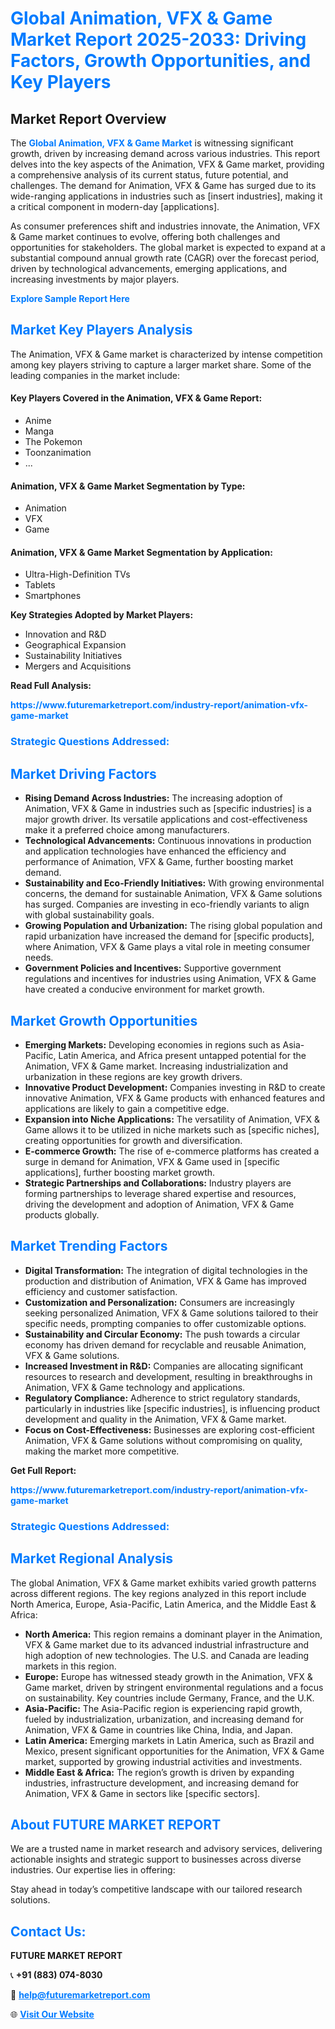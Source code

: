 <h1 style="color: #007BFF;">Global Animation, VFX & Game Market Report 2025-2033: Driving Factors, Growth Opportunities, and Key Players</h1>

<section id="overview">
<h2>Market Report Overview</h2>
<p>The <a href="https://www.futuremarketreport.com/industry-report/animation-vfx-game-market" style="color: #007BFF; text-decoration: none;"><strong>Global Animation, VFX & Game Market</strong></a> is witnessing significant growth, driven by increasing demand across various industries. This report delves into the key aspects of the Animation, VFX & Game market, providing a comprehensive analysis of its current status, future potential, and challenges. The demand for Animation, VFX & Game has surged due to its wide-ranging applications in industries such as [insert industries], making it a critical component in modern-day [applications].</p>
<p>As consumer preferences shift and industries innovate, the Animation, VFX & Game market continues to evolve, offering both challenges and opportunities for stakeholders. The global market is expected to expand at a substantial compound annual growth rate (CAGR) over the forecast period, driven by technological advancements, emerging applications, and increasing investments by major players.</p>
</section>

<section id="overview">
<p><a href="https://www.futuremarketreport.com/request-sample/reportId=106463" style="color: #007BFF; text-decoration: none;"><strong>Explore Sample Report Here</strong></a></p>
</section>

<section id="key-players">
<h2 style="color: #007BFF;">Market Key Players Analysis</h2>
<p>The Animation, VFX & Game market is characterized by intense competition among key players striving to capture a larger market share. Some of the leading companies in the market include:</p>
<h4>Key Players Covered in the Animation, VFX & Game Report:</h4>
<ul><li>Anime</li><li>Manga</li><li>The Pokemon</li><li>Toonzanimation</li><li>...</li></ul>
<h4>Animation, VFX & Game Market Segmentation by Type:</h4>
<ul><li>Animation</li><li>VFX</li><li>Game</li></ul>

<h4>Animation, VFX & Game Market Segmentation by Application:</h4>
<ul><li>Ultra-High-Definition TVs</li><li>Tablets</li><li>Smartphones</li></ul>
<p><strong>Key Strategies Adopted by Market Players:</strong></p>
<ul>
<li>Innovation and R&D</li>
<li>Geographical Expansion</li>
<li>Sustainability Initiatives</li>
<li>Mergers and Acquisitions</li>
</ul>
</section>

<section>
<p><strong>Read Full Analysis: </strong></p><a href="https://www.futuremarketreport.com/industry-report/animation-vfx-game-market" style="color: #007BFF; text-decoration: none;"><strong>https://www.futuremarketreport.com/industry-report/animation-vfx-game-market</strong></a>
<h3 style="color: #007BFF;">Strategic Questions Addressed:</h3>
</section>

<section id="driving-factors">
<h2 style="color: #007BFF;">Market Driving Factors</h2>
<ul>
<li><strong>Rising Demand Across Industries:</strong> The increasing adoption of Animation, VFX & Game in industries such as [specific industries] is a major growth driver. Its versatile applications and cost-effectiveness make it a preferred choice among manufacturers.</li>
<li><strong>Technological Advancements:</strong> Continuous innovations in production and application technologies have enhanced the efficiency and performance of Animation, VFX & Game, further boosting market demand.</li>
<li><strong>Sustainability and Eco-Friendly Initiatives:</strong> With growing environmental concerns, the demand for sustainable Animation, VFX & Game solutions has surged. Companies are investing in eco-friendly variants to align with global sustainability goals.</li>
<li><strong>Growing Population and Urbanization:</strong> The rising global population and rapid urbanization have increased the demand for [specific products], where Animation, VFX & Game plays a vital role in meeting consumer needs.</li>
<li><strong>Government Policies and Incentives:</strong> Supportive government regulations and incentives for industries using Animation, VFX & Game have created a conducive environment for market growth.</li>
</ul>
</section>

<section id="growth-opportunities">
<h2 style="color: #007BFF;">Market Growth Opportunities</h2>
<ul>
<li><strong>Emerging Markets:</strong> Developing economies in regions such as Asia-Pacific, Latin America, and Africa present untapped potential for the Animation, VFX & Game market. Increasing industrialization and urbanization in these regions are key growth drivers.</li>
<li><strong>Innovative Product Development:</strong> Companies investing in R&D to create innovative Animation, VFX & Game products with enhanced features and applications are likely to gain a competitive edge.</li>
<li><strong>Expansion into Niche Applications:</strong> The versatility of Animation, VFX & Game allows it to be utilized in niche markets such as [specific niches], creating opportunities for growth and diversification.</li>
<li><strong>E-commerce Growth:</strong> The rise of e-commerce platforms has created a surge in demand for Animation, VFX & Game used in [specific applications], further boosting market growth.</li>
<li><strong>Strategic Partnerships and Collaborations:</strong> Industry players are forming partnerships to leverage shared expertise and resources, driving the development and adoption of Animation, VFX & Game products globally.</li>
</ul>
</section>

<section id="trending-factors">
<h2 style="color: #007BFF;">Market Trending Factors</h2>
<ul>
<li><strong>Digital Transformation:</strong> The integration of digital technologies in the production and distribution of Animation, VFX & Game has improved efficiency and customer satisfaction.</li>
<li><strong>Customization and Personalization:</strong> Consumers are increasingly seeking personalized Animation, VFX & Game solutions tailored to their specific needs, prompting companies to offer customizable options.</li>
<li><strong>Sustainability and Circular Economy:</strong> The push towards a circular economy has driven demand for recyclable and reusable Animation, VFX & Game solutions.</li>
<li><strong>Increased Investment in R&D:</strong> Companies are allocating significant resources to research and development, resulting in breakthroughs in Animation, VFX & Game technology and applications.</li>
<li><strong>Regulatory Compliance:</strong> Adherence to strict regulatory standards, particularly in industries like [specific industries], is influencing product development and quality in the Animation, VFX & Game market.</li>
<li><strong>Focus on Cost-Effectiveness:</strong> Businesses are exploring cost-efficient Animation, VFX & Game solutions without compromising on quality, making the market more competitive.</li>
</ul>
</section>

<section>
<p><strong>Get Full Report: </strong></p><a href="https://www.futuremarketreport.com/industry-report/animation-vfx-game-market" style="color: #007BFF; text-decoration: none;"><strong>https://www.futuremarketreport.com/industry-report/animation-vfx-game-market</strong></a>
<h3 style="color: #007BFF;">Strategic Questions Addressed:</h3>
</section>


<section id="regional-analysis">
<h2 style="color: #007BFF;">Market Regional Analysis</h2>
<p>The global Animation, VFX & Game market exhibits varied growth patterns across different regions. The key regions analyzed in this report include North America, Europe, Asia-Pacific, Latin America, and the Middle East & Africa:</p>
<ul>
<li><strong>North America:</strong> This region remains a dominant player in the Animation, VFX & Game market due to its advanced industrial infrastructure and high adoption of new technologies. The U.S. and Canada are leading markets in this region.</li>
<li><strong>Europe:</strong> Europe has witnessed steady growth in the Animation, VFX & Game market, driven by stringent environmental regulations and a focus on sustainability. Key countries include Germany, France, and the U.K.</li>
<li><strong>Asia-Pacific:</strong> The Asia-Pacific region is experiencing rapid growth, fueled by industrialization, urbanization, and increasing demand for Animation, VFX & Game in countries like China, India, and Japan.</li>
<li><strong>Latin America:</strong> Emerging markets in Latin America, such as Brazil and Mexico, present significant opportunities for the Animation, VFX & Game market, supported by growing industrial activities and investments.</li>
<li><strong>Middle East & Africa:</strong> The region’s growth is driven by expanding industries, infrastructure development, and increasing demand for Animation, VFX & Game in sectors like [specific sectors].</li>
</ul>
</section>

<footer>
<h2 style="color: #007BFF;">About FUTURE MARKET REPORT</h2>
<p>We are a trusted name in market research and advisory services, delivering actionable insights and strategic support to businesses across diverse industries. Our expertise lies in offering:</p>

<p>Stay ahead in today’s competitive landscape with our tailored research solutions.</p>

<h2 style="color: #007BFF;">Contact Us:</h2>
<p><strong>FUTURE MARKET REPORT</strong></p>
<p>📞 <strong>+91 (883) 074-8030</strong></p>
<p>📧 <strong><a href="mailto:help@futuremarketreport.com" style="color: #007BFF;">help@futuremarketreport.com</a></strong></p>
<p>🌐 <strong><a href="https://www.futuremarketreport.com/" style="color: #007BFF;">Visit Our Website</a></strong></p>
</footer>